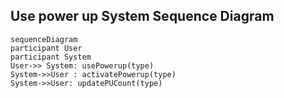 ## Use power up System Sequence Diagram

```mermaid
sequenceDiagram
participant User
participant System
User->> System: usePowerup(type)
System->>User : activatePowerup(type)
System->>User: updatePUCount(type)
```
